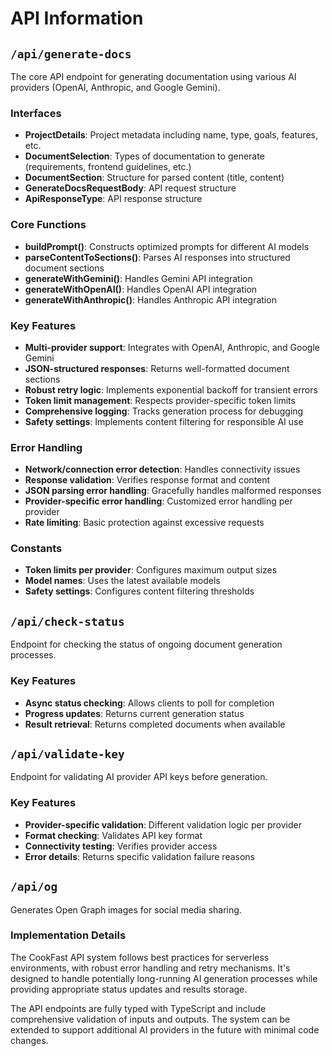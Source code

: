 # API Information

## `/api/generate-docs`

The core API endpoint for generating documentation using various AI providers (OpenAI, Anthropic, and Google Gemini).

### Interfaces

- **ProjectDetails**: Project metadata including name, type, goals, features, etc.
- **DocumentSelection**: Types of documentation to generate (requirements, frontend guidelines, etc.)
- **DocumentSection**: Structure for parsed content (title, content)
- **GenerateDocsRequestBody**: API request structure
- **ApiResponseType**: API response structure

### Core Functions

- **buildPrompt()**: Constructs optimized prompts for different AI models
- **parseContentToSections()**: Parses AI responses into structured document sections
- **generateWithGemini()**: Handles Gemini API integration
- **generateWithOpenAI()**: Handles OpenAI API integration
- **generateWithAnthropic()**: Handles Anthropic API integration

### Key Features

- **Multi-provider support**: Integrates with OpenAI, Anthropic, and Google Gemini
- **JSON-structured responses**: Returns well-formatted document sections
- **Robust retry logic**: Implements exponential backoff for transient errors
- **Token limit management**: Respects provider-specific token limits
- **Comprehensive logging**: Tracks generation process for debugging
- **Safety settings**: Implements content filtering for responsible AI use

### Error Handling

- **Network/connection error detection**: Handles connectivity issues
- **Response validation**: Verifies response format and content
- **JSON parsing error handling**: Gracefully handles malformed responses
- **Provider-specific error handling**: Customized error handling per provider
- **Rate limiting**: Basic protection against excessive requests

### Constants

- **Token limits per provider**: Configures maximum output sizes
- **Model names**: Uses the latest available models
- **Safety settings**: Configures content filtering thresholds

## `/api/check-status`

Endpoint for checking the status of ongoing document generation processes.

### Key Features

- **Async status checking**: Allows clients to poll for completion
- **Progress updates**: Returns current generation status
- **Result retrieval**: Returns completed documents when available

## `/api/validate-key`

Endpoint for validating AI provider API keys before generation.

### Key Features

- **Provider-specific validation**: Different validation logic per provider
- **Format checking**: Validates API key format
- **Connectivity testing**: Verifies provider access
- **Error details**: Returns specific validation failure reasons

## `/api/og`

Generates Open Graph images for social media sharing.

### Implementation Details

The CookFast API system follows best practices for serverless environments, with robust error handling and retry mechanisms. It's designed to handle potentially long-running AI generation processes while providing appropriate status updates and results storage.

The API endpoints are fully typed with TypeScript and include comprehensive validation of inputs and outputs. The system can be extended to support additional AI providers in the future with minimal code changes. 